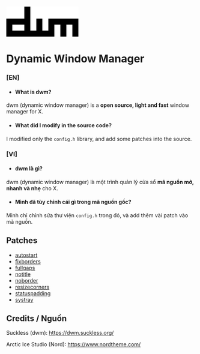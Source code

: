 ![dwm](dwm.png)
# Dynamic Window Manager

### [EN]
- #### What is dwm?
dwm (dynamic window manager) is a **open source, light and fast** window manager for X.
- #### What did I modify in the source code?
I modified only the `config.h` library, and add some patches into the source.
### [VI]
- #### dwm là gì?
dwm (dynamic window manager) là một trình quản lý cửa sổ **mã nguồn mở, nhanh và nhẹ** cho X.
- #### Mình đã tùy chỉnh cái gì trong mã nguồn gốc?
Mỉnh chỉ chỉnh sửa thư viện `config.h` trong đó, và add thêm vài patch vào mã nguồn.

## Patches
- [autostart](https://dwm.suckless.org/patches/autostart/)
- [fixborders](https://dwm.suckless.org/patches/alpha)
- [fullgaps](https://dwm.suckless.org/patches/fullgaps/)
- [notitle](https://dwm.suckless.org/patches/notitle/)
- [noborder](https://dwm.suckless.org/patches/noborder/)
- [resizecorners](https://dwm.suckless.org/patches/resizecorners/)
- [statuspadding](https://dwm.suckless.org/patches/statuspadding/)
- [systray](https://dwm.suckless.org/patches/systray/)

## Credits / Nguồn
Suckless (dwm): https://dwm.suckless.org/

Arctic Ice Studio (Nord): https://www.nordtheme.com/

